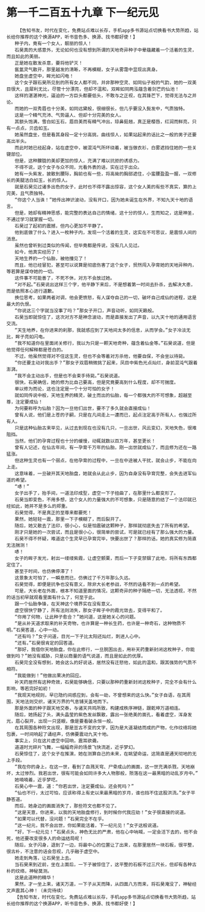 # 第一千二百五十九章 下一纪元见
        【告知书友，时代在变化，免费站点难以长存，手机app多书源站点切换看书大势所趋，站长给你推荐的这个换源APP，听书音色多、换源、找书都好使！】
       种子内，竟有一个女人，靓丽的惊人！
       石昊真的大感意外，无论如何也没有想到所谓的天地奇异种子中晕蕴藏着一个活着的生灵，而且如此的美丽。
       正是她在散发杀意，要将他铲灭！
       氤氲灵气散开，那里越发的清晰，不再模糊，女子从雾霭中显现出真身。
       她盘坐虚空中，眸光如闪电！
       这个女子跟石昊所见到的所有女人都不同，并非那种空灵、如同仙子般的气韵，她的一双美目很大，且犀利无比，尽管十分漂亮，但却不温和，双眸如同两泓蕴含着剑芒的仙池！
       这样的湛湛神光，逼迫的一方巨头都要低头，不敢与之正视，在其锋芒下，觉得无法与之并论。
       而她的一双秀眉也十分美，如同远黛般，很细很长，但几乎要没入鬓发中，气质独特。
       这是一个精气充沛、气势逼人、但却十分完美的女人。
       其额头饱满，雪白如玉石，眉目美而有精气冲出，琼鼻挺翘，真正是樱唇，红润而鲜亮，只有一点点，贝齿如玉。
       她虽然盘坐，但是看其身段一定十分高挑，曲线惊人，如果站起来的话比之一般的男子还要高出半头。
       而此时她已经起身，站在虚空中，被混沌气所环绕着，被当做衣衫，白雾遮挡住她的一些关键部位。
       但是，这种朦胧的美却更加的惊人，充满了难以抗拒的诱惑力。
       不得不说，这个女子与众不同，光看外表的话，实在过于出众。
       她有一头紫发，披散到腰际，胸前也有一些，将高耸的胸部遮住，小蛮腰盈盈一握，一双修长的美腿洁白如玉，长的惊人。
       就是石昊见过诸多出色的女子，此时也不得不露出惊容，这个女人美的有些不真实，算的上完美，且气质独特。
       “你这个人当诛！”她传出神识波动，没有开口，因为她未诞生在外界，不知九天十地的语言。
       但是，她却有精神思感，能完整的表达自己的情绪，这十分的惊人，生而知之，这是神圣，不通过学习就掌握一切。
       石昊过了起初的震撼，但内心更加不平静了。
       他到底做了什么？进入一枚种子内，发现一个活着的生灵，这实在不可思议，是震惊人间的消息。
       虽然也曾听到过类似的传闻，但毕竟都是传说，没有几人见过。
       如今，他真实经历了！
       天地生养的一个仙胎，被他撞见了！
       而且，他已经冒犯，甚至可以说算是彻底伤害了这个女子，贸然闯入孕育她的天地异种内，等若算是谋夺她的一切。
       这件事不可能善了，不死不休，对方不会放过她。
       “对不起。”石昊说出这样三个字，他平静下来后，不是想着第一时间去扑杀，去解决大患，而是依照本心进行道歉。
       换位思考，如果两者对调，他会更愤怒，有人谋夺自己的一切，破坏自己成仙的进程，这是最大的仇恨。
       “你说这三个字就当没事了吗？”那女子开口，声音动听，如同天籁般。
       石昊当即就惊住了，这次对方不是神念波动，而是直接发出了声音，以九天十地的通用语言交流。
       “天生地养，在你进来的刹那，我就感应到了天地间太多的信息，从而学会。”女子冷淡无比，眸子亮如闪电。
       “我不知道你在里面闭关修行，我以为只是一颗天地奇种，蕴含着仙金等。”石昊说道，但是他觉得任何解释都是苍白的。
       不过，他虽然觉得对不住这生灵，但也不会等着对方杀他，他要自保，不会坐以待毙。
       “你还要主动对我出手？”那女子双眉稍微挑了起来，凤目中紫色光点灿烂，身前混沌气跟着澎湃。
       “我不会主动出手，但是也不会束手待毙。”石昊说道。
       很快，石昊确信，她的修为比自己要高，但是究竟要高到什么程度，却不可揣度。
       单以修为而论，这也注定是一个十分可怕的女子！
       就如同传说中般，天地生养的精灵，破土而出的仙胎，每一个都强大的不可想象，超越至尊，注定要成仙！
       为何要称呼为仙胎？因为一旦他们出世，要不了多久就会直接成仙！
       曾有人说，他们是上苍的子嗣，只是在凡间走上一遭而已，起点注定高于所有人，也强过所有人。
       只是这种仙胎古来罕见，从过去到现在也没有几只，一旦出世，风云变幻，天地失色，很难阻挡。
       当然，他们的孕育过程也十分的缓慢，动辄就数以百万年，甚至更长！
       曾有人记述，在仙古年间，有一孕育千万年的仙胎，刚一出世就成仙了，而且修为还在一路猛涨。
       但这种生灵也有一个弱点，在他孕育的过程中，一旦在中途被人干扰，就会止步，不能在向上走。
       这意味着，一旦破开其天地胎盘，她就会从此止步，因为自身没有孕育完整，会失去进军仙道的希望。
       “哧！”
       女子出手了，抬手间，一道法印成型，虚空一下子扭曲了，在那里什么都变形了。
       石昊当即变色，不用多想，这个女人的力量强大的不可想象，只是随意的结了一个法印就已经如此，她并不是多么的郑重。
       石昊觉得，不是真正的至尊来都要死！
       果然，她轻轻一震，那里一下子模糊了，而后裂开了。
       随后，她又散去了法印，很小心，似是怕震破这颗种子，那样就彻底失去了所有的希望。
       刚才只是她的一次尝试，而且是很小心，很简单的尝试，可是就已经有了那么强大的力量。
       石昊不得不怀疑，难道这个生灵早已孕育完毕，快要出世了？那样的话，她的真实修为简直无法揣测！
       哧！
       女子的眸子发光，射出一缕缕紫霞，让虚空颤栗，而后一下子变禁锢了此地，将所有东西都定住了。
       甚至于时间，也仿佛停滞了！
       这景象太可怕了，一瞬息而已，仿佛过了千万年那么久远。
       石昊觉得，即便是抗争也没有意义，除非大长老参战，不然的话看不到一点的希望。
       可是，大长老在外面，根本不知道里面的情况，这颗奇异的种子隔绝一切，无法透视，不然的话当初早就观看里面有什么了，何至于此。
       跟一个仙胎争锋，在天神这个境界实在没有意义。
       虚空很快宁静了，所有法则消失，那女子眸子中的霞光敛去，变得平和了。
       “你用了何物，让此种子愈合？”她问道，这是她关心的问题。
       “是从补天道求取来的补天奇物，也许算是一种长生药，也许是一种奇石，这种物质不明。”石昊答道，心中一动。
       “还有吗？”女子问道，目光一下子比太阳还灿烂，刺进人心中。
       “还有。”石昊很肯定的回答道。
       “那好，我借你天地胎盘，你在此修行，一旦脱困出去，用补天药重新封闭这枚种子，你能做到吗？”她没有威胁，只是以商量的语气说道，而且是如此的优厚。
       石昊完全没有想到，她会这么的好说话，居然没有迁怒他，如此的温和，跟其强势的气质不相符。
       “我能做到！”他做出果决的回应。
       补天药居然有这种奇效，石昊能够确信，只要以那种药重新封闭这枚种子，完全不会有什么影响，等若完好如初！
       “我观天地规则，早已隐约间感应到，会有一劫，不曾想来的这么快。”女子自语，在其周围，天地法则交织，诸天万界的气息铺天盖地而下。
       那是外面的种子跟天地交泰，与诸天共鸣所致，构建成秩序神链，跟乾坤万道相连。
       随后，她扬起了头，满头晶莹的紫色发丝飘散，露出一张绝美的面孔，看着虚空，浑身发光，眉心裂开，出现一只竖眼，像是要看破永恒一般。
       在其周围各种符文出现，那是亘古不变的文字，因为是大道凝结而成的产物，化作纹络将她包裹，一时间响起了诵经声，仿佛要震动九天十地。
       事实上，只在这片虚空中回响，震耳欲聋。
       道道时光碎片飞舞，一幅幅奇异的场景飞快流逝，近乎梦幻。
       石昊惊住了，这个女子在推演，她在测算自己的未来，在眺望命运，这简直是通天彻地的无上手段。
       “我在你的身上，在这一世，看到了血溅天穹、尸骨成山的画面，这一世充满杀戮，天地崩坏，太过惨烈。我若出世，很有可能会如同许多大人物那般，殒落在这一最黑暗的动乱岁月中。”
       她喃喃着，近乎梦呓。
       石昊心中一震，道：“你若出世，注定要成仙，还会死吗？”
       “仙也不行，太过可怕，应该称得上有史以来最黑暗的岁月，谁也挡不住这股洪流。”女子平静答道。
       而后，她身边的画面消失了，那些符文也都不见了。
       “这是天意，你进来，以我的天地胎盘修行，到时候你代我应劫！”女子很直接的说道。
       “如果可以代替，没问题！”石昊完全不在乎。
       “这一纪元，我不会出世，你如果能活着，下一纪元见！”女子这般说道。
       “好，下一纪元见！”石昊点头，神色无比的严肃，他在心中呐喊，一定会活下去的，他不会死，他还要改变很多人的命运结局呢！
       随后，女子闪身，退到了一边，将最中心的位置让了出来，在那里居然一块石板，很平整，很古朴，不注意的话会忽视，几乎融于虚空中。
       她走到角落，让石昊坐上去。
       当石昊来到近前，坐在上面后，一下子被惊住了，这平整的石板不过三尺长，但却有各种古朴的纹络，神秘莫测。
       这是此道种的精华！
       果然，才一坐上来，诸天万道，一下子从天而降，从四面八方而来，将石昊淹没了，神秘经文声震其心神！（未完待续）
       【告知书友，时代在变化，免费站点难以长存，手机app多书源站点切换看书大势所趋，站长给你推荐的这个换源APP，听书音色多、换源、找书都好使！】